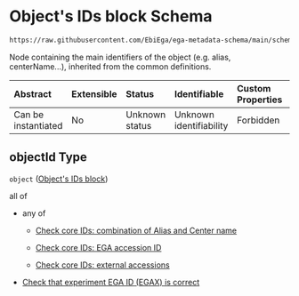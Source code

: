 # Object's IDs block Schema

```txt
https://raw.githubusercontent.com/EbiEga/ega-metadata-schema/main/schemas/EGA.experiment.json#/properties/objectId
```

Node containing the main identifiers of the object (e.g. alias, centerName...), inherited from the common definitions.

| Abstract            | Extensible | Status         | Identifiable            | Custom Properties | Additional Properties | Access Restrictions | Defined In                                                                           |
| :------------------ | :--------- | :------------- | :---------------------- | :---------------- | :-------------------- | :------------------ | :----------------------------------------------------------------------------------- |
| Can be instantiated | No         | Unknown status | Unknown identifiability | Forbidden         | Allowed               | none                | [EGA.experiment.json\*](../../../schemas/EGA.experiment.json "open original schema") |

## objectId Type

`object` ([Object's IDs block](ega-1-properties-objects-ids-block.md))

all of

* any of

  * [Check core IDs: combination of Alias and Center name](ega-4-defs-core-identifiers-of-an-object-anyof-check-core-ids-combination-of-alias-and-center-name.md "check type definition")

  * [Check core IDs: EGA accession ID](ega-4-defs-core-identifiers-of-an-object-anyof-check-core-ids-ega-accession-id.md "check type definition")

  * [Check core IDs: external accessions](ega-4-defs-core-identifiers-of-an-object-anyof-check-core-ids-external-accessions.md "check type definition")

* [Check that experiment EGA ID (EGAX) is correct](ega-1-properties-objects-ids-block-allof-check-that-experiment-ega-id-egax-is-correct.md "check type definition")
